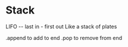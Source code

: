 # Stack

LIFO -- last in - first out
Like a stack of plates

.append to add to end
.pop to remove from end
